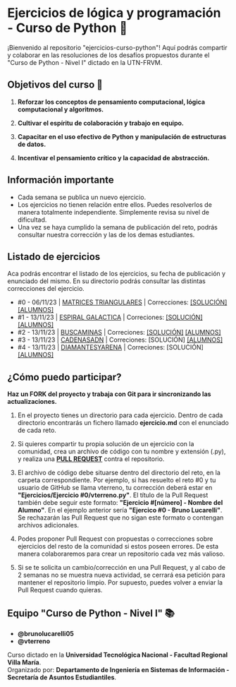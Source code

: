# Ejercicios de lógica y programación - Curso de Python 🐍

¡Bienvenido al repositorio "ejercicios-curso-python"! Aquí podrás compartir y colaborar en las resoluciones de los desafíos propuestos durante el "Curso de Python - Nivel I" dictado en la UTN-FRVM.

## Objetivos del curso 🚀

1. **Reforzar los conceptos de pensamiento computacional, lógica computacional y algoritmos.**

2. **Cultivar el espíritu de colaboración y trabajo en equipo.**

3. **Capacitar en el uso efectivo de Python y manipulación de estructuras de datos.**

4. **Incentivar el pensamiento crítico y la capacidad de abstracción.**

## Información importante 

* Cada semana se publica un nuevo ejercicio.
* Los ejercicios no tienen relación entre ellos. Puedes resolverlos de manera totalmente independiente. Simplemente revisa su nivel de dificultad.
* Una vez se haya cumplido la semana de publicación del reto, podrás consultar nuestra corrección y las de los demas estudiantes.

## Listado de ejercicios
Aca podrás encontrar el listado de los ejercicios, su fecha de publicación y enunciado del mismo. En su directorio podrás consultar las distintas correcciones del ejercicio.
* #0 - 06/11/23 | [MATRICES TRIANGULARES](https://github.com/vterreno/ejercicios-curso-python/blob/main/Ejercicios/Ejercicio%20%230%20-%20Matrices%20Triangulares/enunciado.pdf) | Correcciones: [[SOLUCIÓN]](https://github.com/vterreno/ejercicios-curso-python/blob/main/Ejercicios/Ejercicio%20%230%20-%20Matrices%20Triangulares/resolucionProfes.py) [[ALUMNOS]](https://github.com/vterreno/ejercicios-curso-python/tree/main/Ejercicios/Ejercicio%20%230%20-%20Matrices%20Triangulares)
* #1 - 13/11/23 | [ESPIRAL GALACTICA](https://github.com/vterreno/ejercicios-curso-python/blob/main/Ejercicios/Ejercicio%20%231%20-%20Espiral%20Galactica/enunciado.pdf) | Correciones: [[SOLUCIÓN]](https://github.com/vterreno/ejercicios-curso-python/blob/main/Ejercicios/Ejercicio%20%231%20-%20Espiral%20Galactica/resoluci%C3%B3nProfes.py)  [[ALUMNOS]](https://github.com/vterreno/ejercicios-curso-python/tree/main/Ejercicios/Ejercicio%20%231%20-%20Espiral%20Galactica)
* #2 - 13/11/23 | [BUSCAMINAS](https://github.com/vterreno/ejercicios-curso-python/blob/main/Ejercicios/Ejercicio%20%232%20-%20Buscaminas/enunciado.pdf) | Correciones: [[SOLUCIÓN]](https://github.com/vterreno/ejercicios-curso-python/blob/main/Ejercicios/Ejercicio%20%232%20-%20Buscaminas/resolucionProfes.py) [[ALUMNOS]](https://github.com/vterreno/ejercicios-curso-python/tree/main/Ejercicios/Ejercicio%20%232%20-%20Buscaminas)
* #3 - 13/11/23 | [CADENASADN](https://github.com/vterreno/ejercicios-curso-python/blob/main/Ejercicios/Ejercicio%20%233%20-%20Cadenas%20ADN/enunciado.pdf) | Correciones: [SOLUCIÓN] [[ALUMNOS]](https://github.com/vterreno/ejercicios-curso-python/tree/main/Ejercicios/Ejercicio%20%233%20-%20Cadenas%20ADN)
* #4 - 13/11/23 |  [DIAMANTESYARENA](https://github.com/vterreno/ejercicios-curso-python/blob/main/Ejercicios/Ejercicio%20%234%20-%20Diamantes%20y%20Arena/enunciado.pdf) | Correciones: [SOLUCIÓN] [[ALUMNOS]](https://github.com/vterreno/ejercicios-curso-python/tree/main/Ejercicios/Ejercicio%20%234%20-%20Diamantes%20y%20Arena)

## ¿Cómo puedo participar?

**Haz un FORK del proyecto y trabaja con Git para ir sincronizando las actualizaciones.**
1. En el proyecto tienes un directorio para cada ejercicio. Dentro de cada directorio encontrarás un fichero llamado **ejercicio.md** con el enunciado de cada reto.

2. Si quieres compartir tu propia solución de un ejercicio con la comunidad, crea un archivo de código con tu nombre y extensión (.py), y realiza una [**PULL REQUEST**](https://docs.github.com/es/pull-requests/collaborating-with-pull-requests/proposing-changes-to-your-work-with-pull-requests/creating-a-pull-request) contra el repositorio.
3. El archivo de código debe situarse dentro del directorio del reto, en la carpeta correspondiente. Por ejemplo, si has resuelto el reto #0 y tu usuario de GitHub se llama vterreno, tu corrección deberá estar en **"Ejercicios/Ejercicio #0/vterreno.py"**. El título de la Pull Request también debe seguir este formato: **"Ejercicio #[número] - Nombre del Alumno"**. En el ejemplo anterior sería **"Ejercico #0 - Bruno Lucarelli"**. Se rechazarán las Pull Request que no sigan este formato o contengan archivos adicionales.
4. Podes proponer Pull Request con propuestas o correcciones sobre ejercicios del resto de la comunidad si estos poseen errores. De esta manera colaboraremos para crear un repositorio cada vez más valioso.
5. Si se te solicita un cambio/corrección en una Pull Request, y al cabo de 2 semanas no se muestra nueva actividad, se cerrará esa petición para mantener el repositorio limpio. Por supuesto, puedes volver a enviar la Pull Request cuando quieras.

## Equipo "Curso de Python - Nivel I" 📚

* **@brunolucarelli05**
* **@vterreno**

Curso dictado en la **Universidad Tecnológica Nacional - Facultad Regional Villa María**. \
Organizado por: **Departamento de Ingeniería en Sistemas de Información - Secretaría de Asuntos Estudiantiles**.

